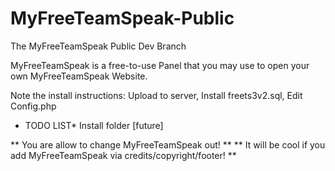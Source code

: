 # MyFreeTeamSpeak-Public
The MyFreeTeamSpeak Public Dev Branch

MyFreeTeamSpeak is a free-to-use Panel that you may use to open your own MyFreeTeamSpeak Website.

Note the install instructions:
Upload to server,
Install freets3v2.sql,
Edit Config.php


* TODO LIST*
Install folder [future]

** You are allow to change MyFreeTeamSpeak out! **
** It will be cool if you add MyFreeTeamSpeak via credits/copyright/footer! **
